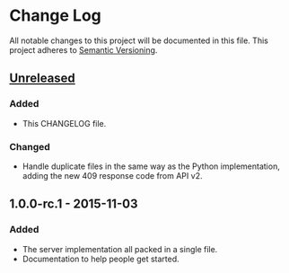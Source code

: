 # Change Log
All notable changes to this project will be documented in this file.
This project adheres to [Semantic Versioning](http://semver.org/).

## [Unreleased]
### Added
- This CHANGELOG file.

### Changed
- Handle duplicate files in the same way as the Python implementation, adding
  the new 409 response code from API v2.

## 1.0.0-rc.1 - 2015-11-03
### Added
- The server implementation all packed in a single file.
- Documentation to help people get started.

[Unreleased]: https://github.com/PhotoBackup/server-php/compare/v1.0.0-rc.1...HEAD
